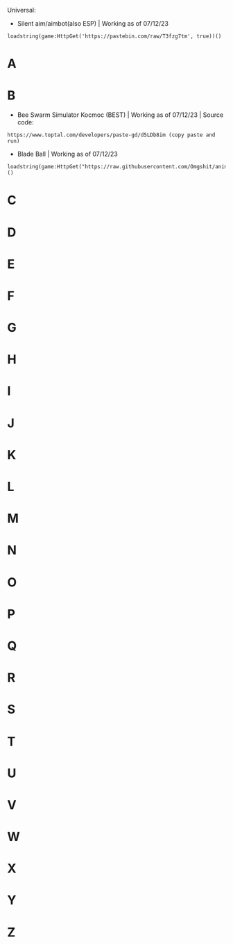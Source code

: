  Universal:

- Silent aim/aimbot(also ESP) | Working as of 07/12/23
```
loadstring(game:HttpGet('https://pastebin.com/raw/T3fzg7tm', true))()
```

# A 


# B 
- Bee Swarm Simulator Kocmoc (BEST) | Working as of 07/12/23 | Source code: 
```
https://www.toptal.com/developers/paste-gd/d5LDb8im (copy paste and run)
```
- Blade Ball | Working as of 07/12/23
```
loadstring(game:HttpGet("https://raw.githubusercontent.com/Omgshit/animesouls/main/.Ok"))()
```

# C

 
# D

 
# E

 
# F

 
# G

 
# H


# I

 
# J 
# K 
# L 
# M 
# N 
# O 
# P 
# Q 
# R 
# S 
# T 
# U 
# V 
# W 
# X 
# Y 
# Z 


   
